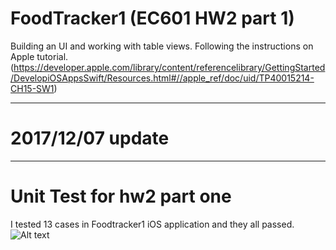 # FoodTracker1 (EC601 HW2 part 1)
Building an UI and working with table views. Following the instructions on Apple tutorial.(https://developer.apple.com/library/content/referencelibrary/GettingStarted/DevelopiOSAppsSwift/Resources.html#//apple_ref/doc/uid/TP40015214-CH15-SW1)
****************
# 2017/12/07 update
****************
# Unit Test for hw2 part one
I tested 13 cases in Foodtracker1 iOS application and they all passed.
![Alt text](https://user-images.githubusercontent.com/31711525/33748404-5ab13446-db96-11e7-91b0-b8229b19b800.png)
